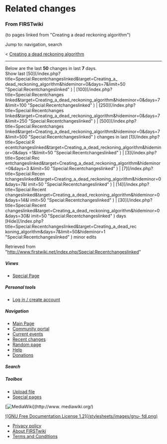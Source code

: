 # Related changes

### From FIRSTwiki

(to pages linked from "Creating a dead reckoning algorithm")

Jump to: navigation, search

&lt; [Creating a dead reckoning
algorithm](/index.php?title=Creating_a_dead_reckoning_algorithm&redirect=no
"Creating a dead reckoning algorithm" )  

* * *

Below are the last **50** changes in last **7** days.  
Show last [50](/index.php?title=Special:Recentchangeslinked&target=Creating_a_
dead_reckoning_algorithm&hideminor=0&days=7&limit=50
"Special:Recentchangeslinked" ) | [100](/index.php?title=Special:Recentchanges
linked&target=Creating_a_dead_reckoning_algorithm&hideminor=0&days=7&limit=100
"Special:Recentchangeslinked" ) | [250](/index.php?title=Special:Recentchanges
linked&target=Creating_a_dead_reckoning_algorithm&hideminor=0&days=7&limit=250
"Special:Recentchangeslinked" ) | [500](/index.php?title=Special:Recentchanges
linked&target=Creating_a_dead_reckoning_algorithm&hideminor=0&days=7&limit=500
"Special:Recentchangeslinked" ) changes in last [1](/index.php?title=Special:R
ecentchangeslinked&target=Creating_a_dead_reckoning_algorithm&hideminor=0&days
=1&limit=50 "Special:Recentchangeslinked" ) | [3](/index.php?title=Special:Rec
entchangeslinked&target=Creating_a_dead_reckoning_algorithm&hideminor=0&days=3
&limit=50 "Special:Recentchangeslinked" ) | [7](/index.php?title=Special:Recen
tchangeslinked&target=Creating_a_dead_reckoning_algorithm&hideminor=0&days=7&l
imit=50 "Special:Recentchangeslinked" ) | [14](/index.php?title=Special:Recent
changeslinked&target=Creating_a_dead_reckoning_algorithm&hideminor=0&days=14&l
imit=50 "Special:Recentchangeslinked" ) | [30](/index.php?title=Special:Recent
changeslinked&target=Creating_a_dead_reckoning_algorithm&hideminor=0&days=30&l
imit=50 "Special:Recentchangeslinked" ) days  
[Hide](/index.php?title=Special:Recentchangeslinked&target=Creating_a_dead_rec
koning_algorithm&days=7&limit=50&hideminor=1 "Special:Recentchangeslinked" )
minor edits

Retrieved from
"<http://www.firstwiki.net/index.php/Special:Recentchangeslinked>"

##### Views

  * [Special Page](/index.php/Special:Recentchangeslinked/Creating_a_dead_reckoning_algorithm)

##### Personal tools

  * [Log in / create account](/index.php?title=Special:Userlogin&returnto=Special:Recentchangeslinked)

[](/index.php/Main_Page "Main Page" )

##### Navigation

  * [Main Page](/index.php/Main_Page)
  * [Community portal](/index.php/FIRSTwiki:Community_portal)
  * [Current events](/index.php/Current_events)
  * [Recent changes](/index.php/Special:Recentchanges)
  * [Random page](/index.php/Special:Random)
  * [Help](/index.php/Help:Contents)
  * [Donations](/index.php/FIRSTwiki:Site_support)

##### Search



##### Toolbox

  * [Upload file](/index.php/Special:Upload)
  * [Special pages](/index.php/Special:Specialpages)

[![MediaWiki](/skins/common/images/poweredby_mediawiki_88x31.png)](http://www.
mediawiki.org/)

[![GNU Free Documentation License 1.2](/stylesheets/images/gnu-
fdl.png)](http://www.gnu.org/copyleft/fdl.html)

  * [Privacy policy](/index.php/FIRSTwiki:Privacy_policy "FIRSTwiki:Privacy policy" )
  * [About FIRSTwiki](/index.php/FIRSTwiki:About "FIRSTwiki:About" )
  * [Terms and Conditions](/index.php/FIRSTwiki:Terms_and_conditions "FIRSTwiki:Terms and conditions" )

